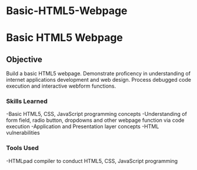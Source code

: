 # Basic-HTML5-Webpage
# Basic HTML5 Webpage
## Objective
Build a basic HTML5 webpage. Demonstrate proficency in understanding of internet applications development and web design. Process debugged code execution and interactive webform functions.

### Skills Learned
-Basic HTML5, CSS, JavaScript programming concepts
-Understanding of form field, radio button, dropdowns and other webpage function via code execution
-Application and Presentation layer concepts
-HTML vulnerabilities
  
### Tools Used
-HTMLpad compiler to conduct HTML5, CSS, JavaScript programming
